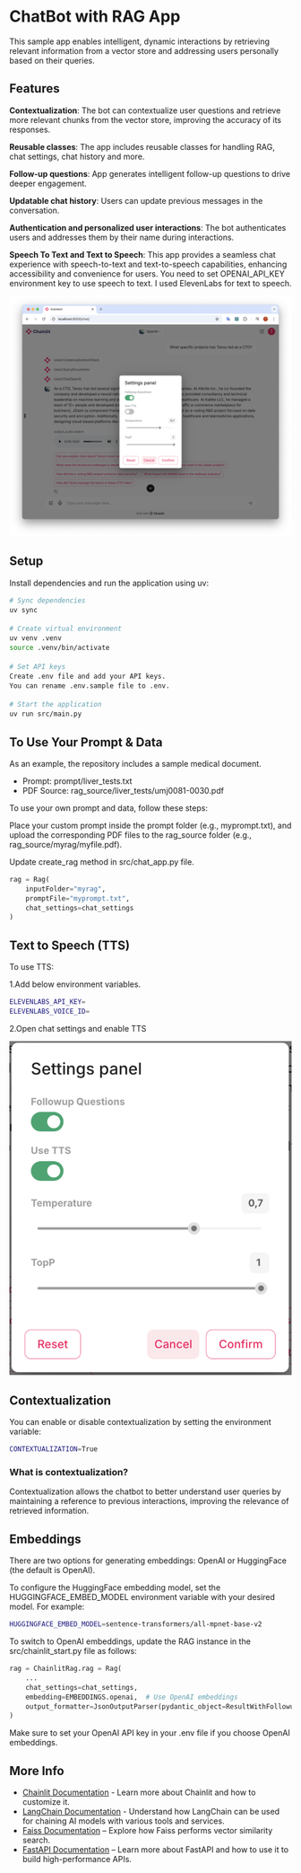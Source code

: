# ChatBot with RAG App

This sample app enables intelligent, dynamic interactions by retrieving relevant information from a vector store and addressing users personally based on their queries.

## Features

**Contextualization**: The bot can contextualize user questions and retrieve more relevant chunks from the vector store, improving the accuracy of its responses.

**Reusable classes**: The app includes reusable classes for handling RAG, chat settings, chat history  and more.

**Follow-up questions**: App generates intelligent follow-up questions to drive deeper engagement.

**Updatable chat history**: Users can update previous messages in the conversation.

**Authentication and personalized user interactions**: The bot authenticates users and addresses them by their name during interactions.

**Speech To Text and Text to Speech**: This app provides a seamless chat experience with speech-to-text and text-to-speech capabilities, enhancing accessibility and convenience for users. You need to set OPENAI_API_KEY environment key to use speech to text. I used ElevenLabs for text to speech.

![Sample](/assets/home-screen.png?raw=true "Rag Demo using LangChain, Chainlit, Faiss & FastApi")

## Setup

Install dependencies and run the application using uv:

```bash
# Sync dependencies
uv sync

# Create virtual environment
uv venv .venv
source .venv/bin/activate

# Set API keys
Create .env file and add your API keys. 
You can rename .env.sample file to .env.

# Start the application
uv run src/main.py
```

## To Use Your Prompt & Data

As an example, the repository includes a sample medical document.

- Prompt: prompt/liver_tests.txt
- PDF Source: rag_source/liver_tests/umj0081-0030.pdf

To use your own prompt and data, follow these steps:

Place your custom prompt inside the prompt folder (e.g., myprompt.txt), and upload the corresponding PDF files to the rag_source folder (e.g., rag_source/myrag/myfile.pdf).

Update create_rag method in src/chat_app.py file.

```python
rag = Rag(
    inputFolder="myrag",
    promptFile="myprompt.txt",
    chat_settings=chat_settings
)
```

## Text to Speech (TTS)

To use TTS:

1.Add below environment variables.

```bash
ELEVENLABS_API_KEY=
ELEVENLABS_VOICE_ID=
```

2.Open chat settings and enable TTS

![Sample](/assets/settings.png?raw=true "TTS")

## Contextualization

You can enable or disable contextualization by setting the environment variable:

```bash
CONTEXTUALIZATION=True
```

### What is contextualization?

Contextualization allows the chatbot to better understand user queries by maintaining a reference to previous interactions, improving the relevance of retrieved information.

## Embeddings

There are two options for generating embeddings: OpenAI or HuggingFace (the default is OpenAI).

To configure the HuggingFace embedding model, set the HUGGINGFACE_EMBED_MODEL environment variable with your desired model. For example:

```bash
HUGGINGFACE_EMBED_MODEL=sentence-transformers/all-mpnet-base-v2
```

To switch to OpenAI embeddings, update the RAG instance in the src/chainlit_start.py file as follows:

```python
rag = ChainlitRag.rag = Rag(
    ...
    chat_settings=chat_settings,
    embedding=EMBEDDINGS.openai,  # Use OpenAI embeddings
    output_formatter=JsonOutputParser(pydantic_object=ResultWithFollowup)
)
```

Make sure to set your OpenAI API key in your .env file if you choose OpenAI embeddings.

## More Info

- [Chainlit Documentation](https://docs.chainlit.io/get-started/overview) - Learn more about Chainlit and how to customize it.
- [LangChain Documentation](https://www.langchain.com/) - Understand how LangChain can be used for chaining AI models with various tools and services.
- [Faiss Documentation](https://faiss.ai) – Explore how Faiss performs vector similarity search.
- [FastAPI Documentation](https://fastapi.tiangolo.com) – Learn more about FastAPI and how to use it to build high-performance APIs.
